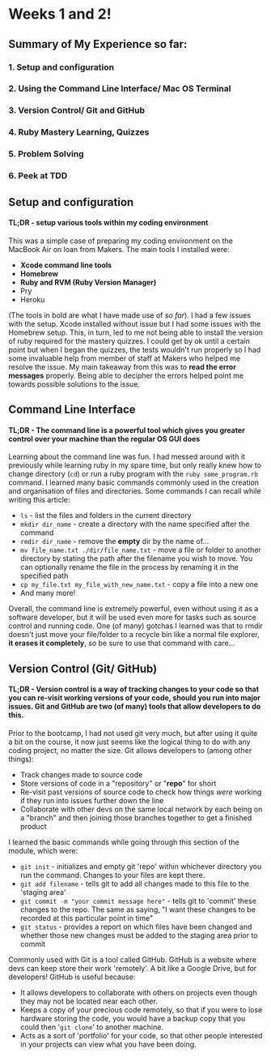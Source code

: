 # Weeks 1 and 2!

## Summary of My Experience so far:
### 1. Setup and configuration
### 2. Using the Command Line Interface/ Mac OS Terminal
### 3. Version Control/ Git and GitHub
### 4. Ruby Mastery Learning, Quizzes
### 5. Problem Solving
### 6. Peek at TDD

## Setup and configuration
#### TL;DR - setup various tools within my coding environment
This was a simple case of preparing my coding environment on the MacBook Air on loan from Makers. The main tools I installed were:
* **Xcode command line tools**
* **Homebrew**
* **Ruby and RVM (Ruby Version Manager)**
* Pry
* Heroku

(The tools in bold are what I have made use of *so far*). I had a few issues with the setup. Xcode installed without issue but I had some issues with the Homebrew setup. This, in turn, led to me not being able to install the version of ruby required for the mastery quizzes. I could get by ok until a certain point but when I began the quizzes, the tests wouldn't run properly so I had some invaluable help from member of staff at Makers who helped me resolve the issue. My main takeaway from this was to **read the error messages** properly. Being able to decipher the errors helped point me towards possible solutions to the issue.  
  
## Command Line Interface
#### TL;DR - The command line is a powerful tool which gives you greater control over your machine than the regular OS GUI does
Learning about the command line was fun. I had messed around with it previously while learning ruby in my spare time, but only really knew how to change directory (`cd`) or run a ruby program with the `ruby some_program.rb` command. I learned many basic commands commonly used in the creation and organisation of files and directories. Some commands I can recall while writing this article:
* `ls` - list the files and folders in the current directory
* `mkdir dir_name` - create a directory with the name specified after the command
* `rmdir dir_name` - remove the **empty** dir by the name of...
* `mv file_name.txt ./dir/file_name.txt` - move a file or folder to another directory by stating the path after the filename you wish to move. You can optionally rename the file in the process by renaming it in the specified path
* `cp my_file.txt my_file_with_new_name.txt` - copy a file into a new one
* And many more!
  
Overall, the command line is extremely powerful, even without using it as a software developer, but it will be used even more for tasks such as source control and running code. One (of many) gotchas I learned was that to rmdir doesn't just move your file/folder to a recycle bin like a normal file explorer, **it erases it completely**, so be sure to use that command with care...

## Version Control (Git/ GitHub)
#### TL;DR - Version control is a way of tracking changes to your code so that you can re-visit working versions of your code, should you run into major issues. Git and GitHub are two (of many) tools that allow developers to do this.
Prior to the bootcamp, I had not used git very much, but after using it quite a bit on the course, it now just seems like the logical thing to do with any coding project, no matter the size. Git allows developers to (among other things):
* Track changes made to source code
* Store versions of code in a "repository" or "**repo**" for short
* Re-visit past versions of source code to check how things *were* working if they run into issues further down the line
* Collaborate with other devs on the same local network by each being on a "branch" and then joining those branches together to get a finished product  

I learned the basic commands while going through this section of the module, which were:
* `git init` - initializes and empty git 'repo' within whichever directory you run the command. Changes to your files are kept there.
* `git add filename` - tells git to add all changes made to this file to the 'staging area'
* `git commit -m "your commit message here"` - tells git to 'commit' these changes to the repo. The same as saying, "I want these changes to be recorded at this particular point in time"
* `git status` - provides a report on which files have been changed and whether those new changes must be added to the staging area prior to commit
  
Commonly used with Git is a tool called GitHub. GitHub is a website where devs can keep store their work 'remotely'. A bit like a Google Drive, but for developers! GitHub is useful because:
* It allows developers to collaborate with others on projects even though they may not be located near each other.
* Keeps a copy of your precious code remotely, so that if you were to lose hardware storing the code, you would have a backup copy that you could then '`git clone`' to another machine.
* Acts as a sort of 'portfolio' for your code, so that other people interested in your projects can view what you have been doing.